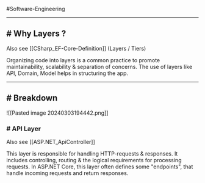 #Software-Engineering 

---
## # Why Layers ?

Also see [[CSharp_EF-Core-Definition]] (Layers / Tiers)

Organizing code into layers is a common practice to promote maintainability, scalability & separation of concerns. 
The use of layers like API, Domain, Model helps in structuring the app.

---
## # Breakdown

![[Pasted image 20240303194442.png]]
### # API Layer

Also see [[ASP.NET_ApiController]]

This layer is responsible for handling HTTP-requests & responses. It includes controlling, routing & the logical requirements for processing requests.
In ASP.NET Core, this layer often defines some "endpoints", that handle incoming requests and return responses.


